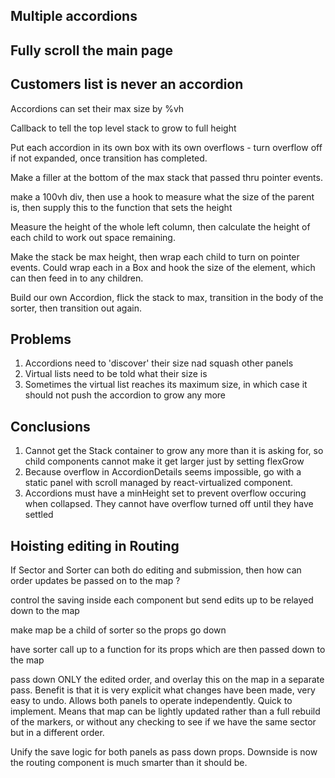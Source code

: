 ## Multiple accordions

## Fully scroll the main page

## Customers list is never an accordion
Accordions can set their max size by %vh

Callback to tell the top level stack to grow to full height

Put each accordion in its own box with its own overflows - turn overflow off if not expanded, once transition has completed.

Make a filler at the bottom of the max stack that passed thru pointer events.

make a 100vh div, then use a hook to measure what the size of the parent is, then supply this to the function that sets the height

Measure the height of the whole left column, then calculate the height of each child to work out space remaining.

Make the stack be max height, then wrap each child to turn on pointer events.  Could wrap each in a Box and hook the size of the element, which can then feed in to any children.

Build our own Accordion, flick the stack to max, transition in the body of the sorter, then transition out again.

## Problems
1. Accordions need to 'discover' their size nad squash other panels
2. Virtual lists need to be told what their size is
3. Sometimes the virtual list reaches its maximum size, in which case it should not push the accordion to grow any more

## Conclusions
1. Cannot get the Stack container to grow any more than it is asking for, so child components cannot make it get larger just by setting flexGrow
2. Because overflow in AccordionDetails seems impossible, go with a static panel with scroll managed by react-virtualized component.
3. Accordions must have a minHeight set to prevent overflow occuring when collapsed.  They cannot have overflow turned off until they have settled

## Hoisting editing in Routing
If Sector and Sorter can both do editing and submission, then how can order updates be passed on to the map ?

control the saving inside each component but send edits up to be relayed down to the map

make map be a child of sorter so the props go down

have sorter call up to a function for its props which are then passed down to the map

pass down ONLY the edited order, and overlay this on the map in a separate pass.  Benefit is that it is very explicit what changes have been made, very easy to undo.  Allows both panels to operate independently.  Quick to implement.  Means that map can be lightly updated rather than a full rebuild of the markers, or without any checking to see if we have the same sector but in a different order.

Unify the save logic for both panels as pass down props.  Downside is now the routing component is much smarter than it should be.
